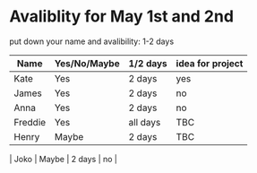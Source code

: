 # Avaliblity for May 1st and 2nd

put down your name and avalibility: 1-2 days 


| Name        | Yes/No/Maybe | 1/2 days| idea for project |
| ----------- |-------------| --------| ----------------|
|  Kate       | Yes          | 2 days  | yes              |
|  James      | Yes          | 2 days  | no               |
|     Anna    | Yes          |  2 days  |    no              |
|   Freddie   | Yes          | all days | TBC              |
|       Henry      | Maybe             | 2 days         | TBC                 |

|       Joko      | Maybe             | 2 days         | no                 |
